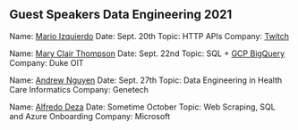 ## Guest Speakers Data Engineering 2021


Name:  [Mario Izquierdo](https://www.linkedin.com/in/mario-izquierdo-a9a17ab/)
Date: Sept. 20th
Topic:  HTTP APIs
Company:  [Twitch](https://www.twitch.tv)

Name:  [Mary Clair Thompson](https://www.linkedin.com/in/mct0006/)
Date:  Sept. 22nd
Topic:  SQL + [GCP BigQuery](https://cloud.google.com/bigquery)
Company:  Duke OIT

Name: [Andrew Nguyen](https://www.usfca.edu/faculty/andrew-nguyen)
Date: Sept. 27th
Topic: Data Engineering in Health Care Informatics
Company: Genetech

Name: [Alfredo Deza](https://www.linkedin.com/in/alfredodeza/)
Date: Sometime October
Topic: Web Scraping, SQL and Azure Onboarding
Company: Microsoft

